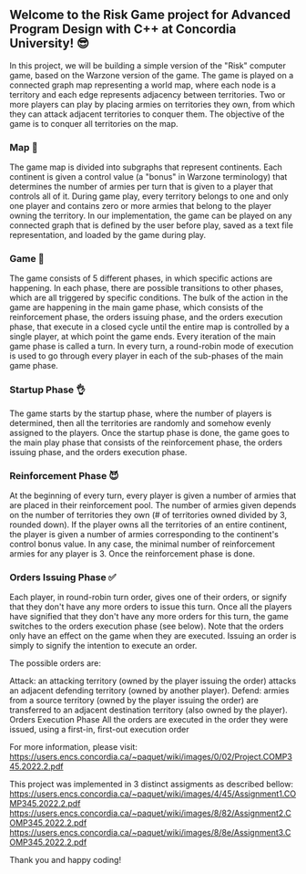 ## Welcome to the Risk Game project for Advanced Program Design with C++ at Concordia University! 😎

In this project, we will be building a simple version of the "Risk" computer game, based on the Warzone version of the game. The game is played on a connected graph map representing a world map, where each node is a territory and each edge represents adjacency between territories. Two or more players can play by placing armies on territories they own, from which they can attack adjacent territories to conquer them. The objective of the game is to conquer all territories on the map.

### Map 📜
The game map is divided into subgraphs that represent continents. Each continent is given a control value (a "bonus" in Warzone terminology) that determines the number of armies per turn that is given to a player that controls all of it. During game play, every territory belongs to one and only one player and contains zero or more armies that belong to the player owning the territory. In our implementation, the game can be played on any connected graph that is defined by the user before play, saved as a text file representation, and loaded by the game during play.

### Game 🎲
The game consists of 5 different phases, in which specific actions are happening. In each phase, there are possible transitions to other phases, which are all triggered by specific conditions. The bulk of the action in the game are happening in the main game phase, which consists of the reinforcement phase, the orders issuing phase, and the orders execution phase, that execute in a closed cycle until the entire map is controlled by a single player, at which point the game ends. Every iteration of the main game phase is called a turn. In every turn, a round-robin mode of execution is used to go through every player in each of the sub-phases of the main game phase.

### Startup Phase 👌
The game starts by the startup phase, where the number of players is determined, then all the territories are randomly and somehow evenly assigned to the players. Once the startup phase is done, the game goes to the main play phase that consists of the reinforcement phase, the orders issuing phase, and the orders execution phase.

### Reinforcement Phase 😈
At the beginning of every turn, every player is given a number of armies that are placed in their reinforcement pool. The number of armies given depends on the number of territories they own (# of territories owned divided by 3, rounded down). If the player owns all the territories of an entire continent, the player is given a number of armies corresponding to the continent's control bonus value. In any case, the minimal number of reinforcement armies for any player is 3. Once the reinforcement phase is done.

### Orders Issuing Phase ✅
Each player, in round-robin turn order, gives one of their orders, or signify that they don't have any more orders to issue this turn. Once all the players have signified that they don't have any more orders for this turn, the game switches to the orders execution phase (see below). Note that the orders only have an effect on the game when they are executed. Issuing an order is simply to signify the intention to execute an order.

The possible orders are:

Attack: an attacking territory (owned by the player issuing the order) attacks an adjacent defending territory (owned by another player).
Defend: armies from a source territory (owned by the player issuing the order) are transferred to an adjacent destination territory (also owned by the player).
Orders Execution Phase
All the orders are executed in the order they were issued, using a first-in, first-out execution order

For more information, please visit:
https://users.encs.concordia.ca/~paquet/wiki/images/0/02/Project.COMP345.2022.2.pdf


This project was implemented in 3 distinct assigments as described bellow:
https://users.encs.concordia.ca/~paquet/wiki/images/4/45/Assignment1.COMP345.2022.2.pdf
https://users.encs.concordia.ca/~paquet/wiki/images/8/82/Assignment2.COMP345.2022.2.pdf
https://users.encs.concordia.ca/~paquet/wiki/images/8/8e/Assignment3.COMP345.2022.2.pdf

Thank you and happy coding!
